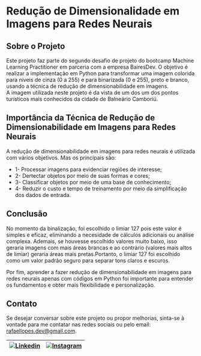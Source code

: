 # Redução de Dimensionalidade em Imagens para Redes Neurais
## Sobre o Projeto
Este projeto faz parte do segundo desafio de projeto do bootcamp Machine Learning Practitioner em parceria com a empresa BairesDev. O objetivo é realizar a implementação em Python para transformar uma imagem colorida para níveis de cinza (0 a 255) e para binarizada (0 e 255), preto e branco, usando a técnica de redução de dimensionabilidade em imagens.  
A imagem utilizada neste projeto é da vista de um dos um dos pontos turísticos mais conhecidos da cidade de Balneário Camboriú.

## Importância da Técnica de Redução de Dimensionabilidade em Imagens para Redes Neurais
A redução de dimensionabilidade em imagens para redes neurais é utilizada com vários objetivos. Mas os principais são:

- 1- Processar imagens para  evidenciar regiões de interesse;
- 2- Dertectar objetos por meio de suas formas e cores;
- 3- Classificar objetos por meio de uma base de conhecimento;
- 4- Reduzir o custo e tempo de treinamento por meio da simplificação dos dados de entrada.

## Conclusão
No momento da binalização, foi escolhido o limiar 127 pois este valor é simples e eficaz, eliminando a necesidade de cálculos adicionais ou análise complexa. Ademais, se houvesse escolhido valores muito baixo, isso geraria imagens com mais áreas brancas e ao contrário (valores mais altos de limiar) geraria áreas mais pretas.Portanto, o limiar 127 foi escolhido como um valor padrão seguro para separar tons claros e escuros.

Por fim, aprender a fazer redução de dimensionabilidade em imagens para redes neurais apenas com códigos em Python foi importante para entender os fundamentos e obter mais flexibilidade e personalização.

## Contato

Se desejar conversar sobre este projeto ou propor melhorias, sinta-se à vontade para me contatar nas redes sociais ou pelo email: [rafaellopes.dev@gmail.com](mailto:rafaellopes.dev@gmail.com).

| [![Linkedin](https://img.shields.io/badge/LinkedIn-0077B5?style=for-the-badge&logo=linkedin&logoColor=white)](https://www.linkedin.com/in/rafael-lopes-desenvolvedor-fullstack/?locale=pt_BR) | [![Instagram](https://img.shields.io/badge/Instagram-E4405F?style=for-the-badge&logo=instagram&logoColor=white)](https://www.instagram.com/rafaellopes.dev/) |
|:------------------------------------------------------------------------------------------------------------------:|:--------------------------------------------------------------------------------------------------------------------:|
